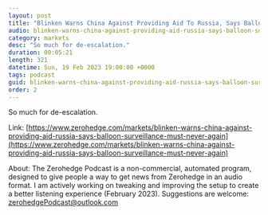 ```yaml
---
layout: post
title: "Blinken Warns China Against Providing Aid To Russia, Says Balloon Surveillance Must &quot;Never Again Occur&quot; As Beijing Slams &quot;Excessive Use Of Force&quot;, Offers &quot;No Apology&quot;"
audio: blinken-warns-china-against-providing-aid-russia-says-balloon-surveillance-must-never-again-0
category: markets
desc: "So much for de-escalation."
duration: 00:05:21
length: 321
datetime: Sun, 19 Feb 2023 19:00:00 +0000
tags: podcast
guid: blinken-warns-china-against-providing-aid-russia-says-balloon-surveillance-must-never-again-0
order: 2
---
```

So much for de-escalation.

Link: [https://www.zerohedge.com/markets/blinken-warns-china-against-providing-aid-russia-says-balloon-surveillance-must-never-again](https://www.zerohedge.com/markets/blinken-warns-china-against-providing-aid-russia-says-balloon-surveillance-must-never-again)

About: The Zerohedge Podcast is a non-commercial, automated program, designed to give people a way to get news from Zerohedge in an audio format.  I am actively working on tweaking and improving the setup to create a better listening experience (February 2023).  Suggestions are welcome: [zerohedgePodcast@outlook.com](mailto:zerohedgePodcast@outlook.com)